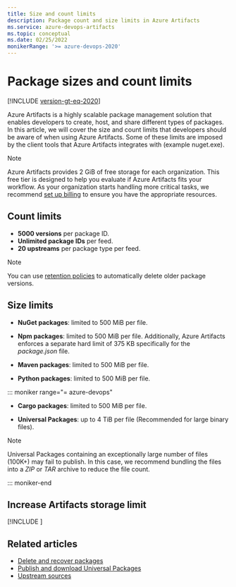 ```yaml
---
title: Size and count limits
description: Package count and size limits in Azure Artifacts 
ms.service: azure-devops-artifacts
ms.topic: conceptual
ms.date: 02/25/2022
monikerRange: '>= azure-devops-2020'
---
```


# Package sizes and count limits

[!INCLUDE [version-gt-eq-2020](../../includes/version-gt-eq-2020.md)]

Azure Artifacts is a highly scalable package management solution that enables developers to create, host, and share different types of packages. In this article, we will cover the size and count limits that developers should be aware of when using Azure Artifacts. Some of these limits are imposed by the client tools that Azure Artifacts integrates with (example nuget.exe).

> [!NOTE]
> Azure Artifacts provides 2 GiB of free storage for each organization. This free tier is designed to help you evaluate if Azure Artifacts fits your workflow. As your organization starts handling more critical tasks, we recommend [set up billing](../../organizations/billing/set-up-billing-for-your-organization-vs.md#set-up-billing) to ensure you have the appropriate resources.

## Count limits

- **5000 versions** per package ID.
- **Unlimited package IDs** per feed.
- **20 upstreams** per package type per feed.

> [!NOTE]
> You can use [retention policies](../how-to/delete-and-recover-packages.md#delete-packages-automatically-with-retention-policies) to automatically delete older package versions.

## Size limits

- **NuGet packages**: limited to 500 MiB per file.

- **Npm packages**: limited to 500 MiB per file. Additionally, Azure Artifacts enforces a separate hard limit of 375 KB specifically for the *package.json* file.

- **Maven packages**: limited to 500 MiB per file.

- **Python packages**: limited to 500 MiB per file.

::: moniker range="= azure-devops" 
- **Cargo packages**: limited to 500 MiB per file.

- **Universal Packages**: up to 4 TiB per file (Recommended for large binary files).

> [!NOTE]
> Universal Packages containing an exceptionally large number of files (100K+) may fail to publish. In this case, we recommend bundling the files into a *ZIP* or *TAR* archive to reduce the file count.

::: moniker-end

## Increase Artifacts storage limit 

[!INCLUDE [](../includes/increase-storage-limit.md)]

## Related articles

- [Delete and recover packages](../how-to/delete-and-recover-packages.md)
- [Publish and download Universal Packages](../quickstarts/universal-packages.md)
- [Upstream sources](../tutorials/protect-oss-packages-with-upstream-sources.md)
